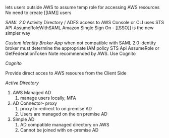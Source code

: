 lets users outside AWS to assume temp role for accessing AWS resources
No need to create [[IAM]] users

*SAML 2.0*
Activity Directory / ADFS
access to AWS Console or CLI
uses STS API AssumeRoleWithSAML
Amazon Single Sign On - [[SSO]] is the new simpler way

*Custom Identity Broker App*
when not compatible with SAML 2.0
identity broker must determine  the appropriate IAM policy
STS Api AssumeRole or GetFederationToken
Note recommended by AWS. Use Cognito

*Cognito*

Provide direct acces to AWS resoures from the Client Side

*Active Directory*

1. AWS Managed AD
	1. manage users locally, MFA
2. AD Connector- proxy
	1. proxy to redirect to on premise AD
	2. Users are managed on the on premise AD
3. Simple AD
	1.  AD compatible managed directory on AWS
	2.  Cannot be joined with on-premise AD
